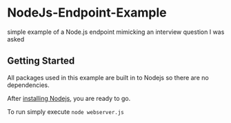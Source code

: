 # NodeJs-Endpoint-Example
simple example of a Node.js endpoint mimicking an interview question I was asked

## Getting Started
All packages used in this example are built in to Nodejs so there are no dependencies.

After [installing Nodejs](https://nodejs.org/en/download/), you are ready to go.

To run simply execute `node webserver.js`

